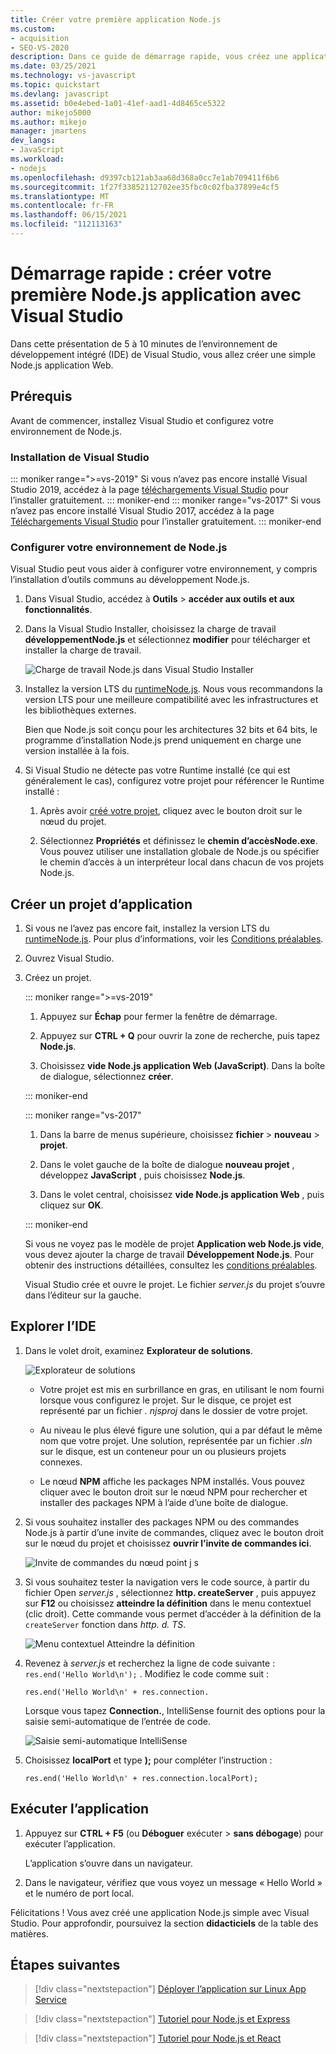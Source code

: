 ```yaml
---
title: Créer votre première application Node.js
ms.custom:
- acquisition
- SEO-VS-2020
description: Dans ce guide de démarrage rapide, vous créez une application Node.js dans Visual Studio
ms.date: 03/25/2021
ms.technology: vs-javascript
ms.topic: quickstart
ms.devlang: javascript
ms.assetid: b0e4ebed-1a01-41ef-aad1-4d8465ce5322
author: mikejo5000
ms.author: mikejo
manager: jmartens
dev_langs:
- JavaScript
ms.workload:
- nodejs
ms.openlocfilehash: d9397cb121ab3aa68d368a0cc7e1ab709411f6b6
ms.sourcegitcommit: 1f27f33852112702ee35fbc0c02fba37899e4cf5
ms.translationtype: MT
ms.contentlocale: fr-FR
ms.lasthandoff: 06/15/2021
ms.locfileid: "112113163"
---
```

# <a name="quickstart-create-your-first-nodejs-app-with-visual-studio"></a>Démarrage rapide : créer votre première Node.js application avec Visual Studio

Dans cette présentation de 5 à 10 minutes de l’environnement de développement intégré (IDE) de Visual Studio, vous allez créer une simple Node.js application Web.

## <a name="prerequisites"></a>Prérequis

Avant de commencer, installez Visual Studio et configurez votre environnement de Node.js.

### <a name="install-visual-studio"></a>Installation de Visual Studio

::: moniker range=">=vs-2019"
Si vous n’avez pas encore installé Visual Studio 2019, accédez à la page [téléchargements Visual Studio](https://visualstudio.microsoft.com/downloads) pour l’installer gratuitement.
::: moniker-end
::: moniker range="vs-2017"
Si vous n’avez pas encore installé Visual Studio 2017, accédez à la page [Téléchargements Visual Studio](https://visualstudio.microsoft.com/vs/older-downloads/?utm_medium=microsoft&utm_source=docs.microsoft.com&utm_campaign=vs+2017+download) pour l’installer gratuitement.
::: moniker-end

### <a name="set-up-your-nodejs-environment"></a>Configurer votre environnement de Node.js

Visual Studio peut vous aider à configurer votre environnement, y compris l’installation d’outils communs au développement Node.js.

1. Dans Visual Studio, accédez à **Outils**  >  **accéder aux outils et aux fonctionnalités**.

1. Dans la Visual Studio Installer, choisissez la charge de travail **développementNode.js** et sélectionnez **modifier** pour télécharger et installer la charge de travail.

    ![Charge de travail Node.js dans Visual Studio Installer](../ide/media/quickstart-nodejs-workload.png)

1. Installez la version LTS du [ runtimeNode.js](https://nodejs.org/en/download/). Nous vous recommandons la version LTS pour une meilleure compatibilité avec les infrastructures et les bibliothèques externes.

    Bien que Node.js soit conçu pour les architectures 32 bits et 64 bits, le programme d’installation Node.js prend uniquement en charge une version installée à la fois.

1. Si Visual Studio ne détecte pas votre Runtime installé (ce qui est généralement le cas), configurez votre projet pour référencer le Runtime installé :

   1. Après avoir [créé votre projet](#create-your-app-project), cliquez avec le bouton droit sur le nœud du projet.

   1. Sélectionnez **Propriétés** et définissez le **chemin d’accèsNode.exe**. Vous pouvez utiliser une installation globale de Node.js ou spécifier le chemin d’accès à un interpréteur local dans chacun de vos projets Node.js.

## <a name="create-your-app-project"></a>Créer un projet d’application

1. Si vous ne l’avez pas encore fait, installez la version LTS du [ runtimeNode.js](https://nodejs.org/en/download/). Pour plus d’informations, voir les [Conditions préalables](#prerequisites).

1. Ouvrez Visual Studio.

1. Créez un projet.

    ::: moniker range=">=vs-2019"

    1. Appuyez sur **Échap** pour fermer la fenêtre de démarrage.

    1. Appuyez sur **CTRL + Q** pour ouvrir la zone de recherche, puis tapez **Node.js**.

    1. Choisissez **vide Node.js application Web (JavaScript)**. Dans la boîte de dialogue, sélectionnez **créer**.

    ::: moniker-end

    ::: moniker range="vs-2017"
    1. Dans la barre de menus supérieure, choisissez **fichier** > **nouveau** > **projet**.

    1. Dans le volet gauche de la boîte de dialogue **nouveau projet** , développez **JavaScript** , puis choisissez **Node.js**.

    1. Dans le volet central, choisissez **vide Node.js application Web** , puis cliquez sur **OK**.

    ::: moniker-end
    
    Si vous ne voyez pas le modèle de projet **Application web Node.js vide**, vous devez ajouter la charge de travail **Développement Node.js**. Pour obtenir des instructions détaillées, consultez les [conditions préalables](#prerequisites).

    Visual Studio crée et ouvre le projet. Le fichier *server.js* du projet s’ouvre dans l’éditeur sur la gauche.

## <a name="explore-the-ide"></a>Explorer l’IDE

1. Dans le volet droit, examinez **Explorateur de solutions**.

   ![Explorateur de solutions](../ide/media/quickstart-nodejs-solution-explorer.png)

   - Votre projet est mis en surbrillance en gras, en utilisant le nom fourni lorsque vous configurez le projet. Sur le disque, ce projet est représenté par un fichier *. njsproj* dans le dossier de votre projet.

   - Au niveau le plus élevé figure une solution, qui a par défaut le même nom que votre projet. Une solution, représentée par un fichier *.sln* sur le disque, est un conteneur pour un ou plusieurs projets connexes.

   - Le nœud **NPM** affiche les packages NPM installés. Vous pouvez cliquer avec le bouton droit sur le nœud NPM pour rechercher et installer des packages NPM à l’aide d’une boîte de dialogue.

1. Si vous souhaitez installer des packages NPM ou des commandes Node.js à partir d’une invite de commandes, cliquez avec le bouton droit sur le nœud du projet et choisissez **ouvrir l’invite de commandes ici**.

   ![Invite de commandes du nœud point j s](../ide/media/quickstart-nodejs-command-prompt.png)

1. Si vous souhaitez tester la navigation vers le code source, à partir du fichier Open *server.js* , sélectionnez **http. createServer** , puis appuyez sur **F12** ou choisissez **atteindre la définition** dans le menu contextuel (clic droit). Cette commande vous permet d’accéder à la définition de la `createServer` fonction dans *http. d. TS*.

   ![Menu contextuel Atteindre la définition](../ide/media/quickstart-nodejs-gotodefinition.png)

1. Revenez à *server.js* et recherchez la ligne de code suivante : `res.end('Hello World\n');` . Modifiez le code comme suit :

    `res.end('Hello World\n' + res.connection.`

    Lorsque vous tapez **Connection.**, IntelliSense fournit des options pour la saisie semi-automatique de l’entrée de code.

   ![Saisie semi-automatique IntelliSense](../ide/media/quickstart-nodejs-intellisense.png)

1. Choisissez **localPort** et type **);** pour compléter l’instruction :

    `res.end('Hello World\n' + res.connection.localPort);`

## <a name="run-the-app"></a>Exécuter l’application

1. Appuyez sur **CTRL + F5** (ou **Déboguer** exécuter  >  **sans débogage**) pour exécuter l’application. 
 
   L’application s’ouvre dans un navigateur.

1. Dans le navigateur, vérifiez que vous voyez un message « Hello World » et le numéro de port local.

Félicitations ! Vous avez créé une application Node.js simple avec Visual Studio. Pour approfondir, poursuivez la section **didacticiels** de la table des matières.

## <a name="next-steps"></a>Étapes suivantes

> [!div class="nextstepaction"]
> [Déployer l’application sur Linux App Service](../javascript/publish-nodejs-app-azure.md)

> [!div class="nextstepaction"]
> [Tutoriel pour Node.js et Express](../javascript/tutorial-nodejs.md)

> [!div class="nextstepaction"]
> [Tutoriel pour Node.js et React](../javascript/tutorial-nodejs-with-react-and-jsx.md)
